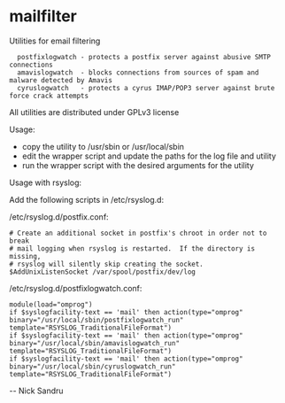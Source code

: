 mailfilter
==========

Utilities for email filtering

```
  postfixlogwatch - protects a postfix server against abusive SMTP connections
  amavislogwatch  - blocks connections from sources of spam and malware detected by Amavis
  cyruslogwatch   - protects a cyrus IMAP/POP3 server against brute force crack attempts
```

All utilities are distributed under GPLv3 license

Usage:

- copy the utility to /usr/sbin or /usr/local/sbin
- edit the wrapper script and update the paths for the log file and utility
- run the wrapper script with the desired arguments for the utility

Usage with rsyslog:

Add the following scripts in /etc/rsyslog.d:

/etc/rsyslog.d/postfix.conf:

```
# Create an additional socket in postfix's chroot in order not to break
# mail logging when rsyslog is restarted.  If the directory is missing,
# rsyslog will silently skip creating the socket.
$AddUnixListenSocket /var/spool/postfix/dev/log
```

/etc/rsyslog.d/postfixlogwatch.conf:

```
module(load="omprog")
if $syslogfacility-text == 'mail' then action(type="omprog" binary="/usr/local/sbin/postfixlogwatch_run" template="RSYSLOG_TraditionalFileFormat")
if $syslogfacility-text == 'mail' then action(type="omprog" binary="/usr/local/sbin/amavislogwatch_run" template="RSYSLOG_TraditionalFileFormat")
if $syslogfacility-text == 'mail' then action(type="omprog" binary="/usr/local/sbin/cyruslogwatch_run" template="RSYSLOG_TraditionalFileFormat")
```

--
Nick Sandru
